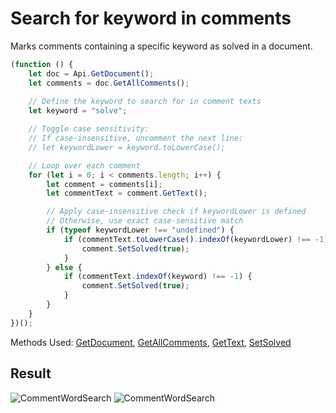 # Search for keyword in comments

Marks comments containing a specific keyword as solved in a document.

```ts
(function () {
    let doc = Api.GetDocument();
    let comments = doc.GetAllComments();
    
    // Define the keyword to search for in comment texts
    let keyword = "solve"; 

    // Toggle case sensitivity:
    // If case-insensitive, uncomment the next line:
    // let keywordLower = keyword.toLowerCase();

    // Loop over each comment
    for (let i = 0; i < comments.length; i++) {
        let comment = comments[i];
        let commentText = comment.GetText();

        // Apply case-insensitive check if keywordLower is defined
        // Otherwise, use exact case-sensitive match
        if (typeof keywordLower !== "undefined") {
            if (commentText.toLowerCase().indexOf(keywordLower) !== -1) {
                comment.SetSolved(true);
            }
        } else {
            if (commentText.indexOf(keyword) !== -1) {
                comment.SetSolved(true);
            }
        }
    }
})();
```

Methods Used: [GetDocument](/docs/office-api/usage-api/text-document-api/Api/Methods/GetDocument.md), [GetAllComments](/docs/office-api/usage-api/text-document-api/ApiDocument/Methods/GetAllComments.md), [GetText](/docs/office-api/usage-api/text-document-api/ApiComment/Methods/GetText.md), [SetSolved](/docs/office-api/usage-api/text-document-api/ApiComment/Methods/SetSolved.md)

## Result

![CommentWordSearch](/assets/images/plugins/comment-word-search.png#gh-light-mode-only)
![CommentWordSearch](/assets/images/plugins/comment-word-search.dark.png#gh-dark-mode-only)
